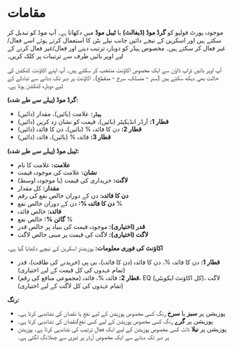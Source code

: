 # **مقامات**

موجودہ پورٹ فولیو کو **گرڈ موڈ (ڈیفالٹ)** یا **ٹیبل موڈ** میں دکھاتا ہے۔ 
آپ موڈ کو تبدیل کر سکتے ہیں اور اسکرین کے نیچے دائیں جانب نیلے بٹن کا استعمال کرتے ہوئے اسے فعال/غیر فعال کر سکتے ہیں۔
مخصوص ہیڈر کو دوبارہ ترتیب دینے اور فعال/غیر فعال کرنے کے لیے اوپر بائیں طرف سے ترتیبات پر کلک کریں۔

آپ اوپر بائیں ڈراپ ڈاؤن سے ایک مخصوص اکاؤنٹ منتخب کر سکتے ہیں۔
آپ اپنے اکاؤنٹ کنکشن کی حالت بھی دیکھ سکتے ہیں (سبز - منسلک، سرخ - منقطع)۔
اکاؤنٹ پر دیر تک دبانے سے تبادلے کے لیے دوبارہ کنکشن ہوتا ہے۔

**گرڈ موڈ (پہلے سے طے شدہ):**
  - **ہیڈر:** علامت (بائیں)، مقدار (دائیں)
  - **قطار 1:** آرڈر انڈیکیٹر (بائیں)، قیمت کو نشان زد کریں (دائیں)
  - **قطار 2:** دن کا فائدہ % (بائیں)، دن کا فائدہ (دائیں)
  - **قطار 3:** فائدہ % (بائیں)، فائدہ (دائیں)

**ٹیبل موڈ (پہلے سے طے شدہ):**
  - **علامت:** علامت کا نام
  - **نشان:** علامت کی موجودہ قیمت
  - **لاگت:** خریداری کی قیمت (یا موجودہ اوسط)
  - **مقدار:** کل مقدار
  - **دن کا فائدہ:** دن کے دوران خالص نفع کی رقم
  - **دن کا فائدہ %:** دن کے دوران خالص نفع %
  - **فائدہ:** خالص فائدہ
  - **گائن %:** خالص نفع %
  - **قدر (اختیاری):** موجودہ قیمت کی بنیاد پر خالص قدر
  - **لاگت (اختیاری):** لاگت کی قیمت پر مبنی خالص لاگت

**اکاؤنٹ کی فوری معلومات:**
  پوزیشنز اسکرین کے نیچے دکھایا گیا ہے۔
  - **قطار 1:** دن کا فائدہ %، دن کا فائدہ (دن کا فائدہ)، بی پی (خریدنے کی طاقت)، قدر (تمام عہدوں کی کل قیمت کے لیے اختیاری)
  - **قطار 2:** فائدہ %، فائدہ (مجموعی منافع کی رقم)، EQ (کل اکاؤنٹ ایکویٹی)، لاگت (تمام عہدوں کی کل لاگت کے لیے اختیاری)

**رنگ:**
  - پوزیشن پر **سبز** یا **سرخ** رنگ کسی مخصوص پوزیشن کے لیے نفع یا نقصان کی نشاندہی کرتا ہے۔
  - پوزیشن پر **گرے** رنگ کسی مخصوص پوزیشن کے لیے کسی نفع/نقصان کی نشاندہی کرتا ہے۔
  - پوزیشن پر **نیلا** ڈاٹ کسی مخصوص پوزیشن کے لیے ایک فعال ترتیب کی نشاندہی کرتا ہے۔ پوزیشن پر دیر تک دبانے سے ایک مخصوص آرڈر پر تیزی سے چھلانگ لگتی ہے۔
